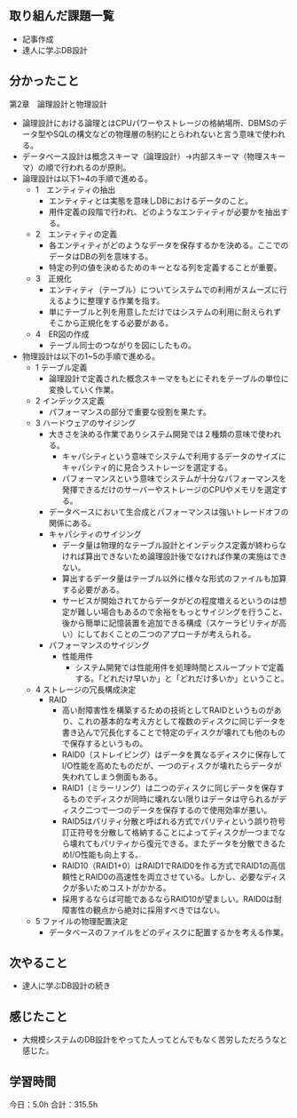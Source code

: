## 取り組んだ課題一覧
* 記事作成
* 達人に学ぶDB設計
## 分かったこと
第2章　論理設計と物理設計
* 論理設計における論理とはCPUパワーやストレージの格納場所、DBMSのデータ型やSQLの構文などの物理層の制約にとらわれないと言う意味で使われる。
* データベース設計は概念スキーマ（論理設計）→内部スキーマ（物理スキーマ）の順で行われるのが原則。
* 論理設計は以下1~4の手順で進める。
  * 1　エンティティの抽出
    * エンティティとは実態を意味しDBにおけるデータのこと。
    * 用件定義の段階で行われ、どのようなエンティティが必要かを抽出する。
  * 2　エンティティの定義
    * 各エンティティがどのようなデータを保存するかを決める。ここでのデータはDBの列を意味する。
    * 特定の列の値を決めるためのキーとなる列を定義することが重要。
  * 3　正規化
    * エンティティ（テーブル）についてシステムでの利用がスムーズに行えるように整理する作業を指す。
    * 単にテーブルと列を用意しただけではシステムの利用に耐えられずそこから正規化をする必要がある。
  * 4　ER図の作成
    * テーブル同士のつながりを図にしたもの。
* 物理設計は以下の1~5の手順で進める。
  * 1 テーブル定義
    * 論理設計で定義された概念スキーマをもとにそれをテーブルの単位に変換していく作業。
  * 2 インデックス定義
    * パフォーマンスの部分で重要な役割を果たす。
  * 3 ハードウェアのサイジング
    * 大きさを決める作業でありシステム開発では２種類の意味で使われる。
      * キャパシティという意味でシステムで利用するデータのサイズにキャパシティ的に見合うストレージを選定する。
      * パフォーマンスという意味でシステムが十分なパフォーマンスを発揮できるだけのサーバーやストレージのCPUやメモリを選定する。
    * データベースにおいて生合成とパフォーマンスは強いトレードオフの関係にある。
    * キャパシティのサイジング
      * データ量は物理的なテーブル設計とインデックス定義が終わらなければ算出できないため論理設計後でなければ作業の実施はできない。
      * 算出するデータ量はテーブル以外に様々な形式のファイルも加算する必要がある。
      * サービスが開始されてからデータがどの程度増えるというのは想定が難しい場合もあるので余裕をもっとサイジングを行うこと、後から簡単に記憶装置を追加できる構成（スケーラビリティが高い）にしておくことの二つのアプローチが考えられる。
    * パフォーマンスのサイジング
      * 性能用件
        * システム開発では性能用件を処理時間とスループットで定義する。「どれだけ早いか」と「どれだけ多いか」ということ。
  * 4 ストレージの冗長構成決定
    * RAID
      * 高い耐障害性を構築するための技術としてRAIDというものがあり、これの基本的な考え方として複数のディスクに同じデータを書き込んで冗長化することで特定のディスクが壊れても他のもので保存するというもの。
      * RAID0（ストレイピング）はデータを異なるディスクに保存してI/O性能を高めたものだが、一つのディスクが壊れたらデータが失われてしまう側面もある。
      * RAID1（ミラーリング）は二つのディスクに同じデータを保存するものでディスクが同時に壊れない限りはデータは守られるがディスク二つで一つのデータを保存するので使用効率が悪い。
      * RAID5はパリティ分散と呼ばれる方式でパリティという誤り符号訂正符号を分散して格納することによってディスクが一つまでなら壊れてもパリティから復元できる。またデータを分散できるためI/O性能も向上する。
      * RAID10（RAID1+0）はRAID1でRAID0を作る方式でRAID1の高信頼性とRAID0の高速性を両立させている。しかし、必要なディスクが多いためコストがかかる。
      * 採用するならば可能であるならRAID10が望ましい。RAID0は耐障害性の観点から絶対に採用すべきではない。
  * 5 ファイルの物理配置決定
    * データベースのファイルをどのディスクに配置するかを考える作業。

  
    
    

## 次やること
*  達人に学ぶDB設計の続き
## 感じたこと
*  大規模システムのDB設計をやってた人ってとんでもなく苦労しただろうなと感じた。
 
## 学習時間
今日：5.0h
合計：315.5h

